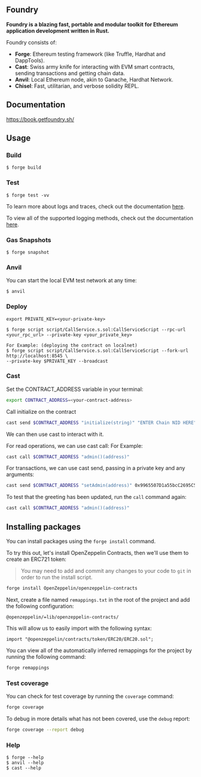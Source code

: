 ## Foundry

**Foundry is a blazing fast, portable and modular toolkit for Ethereum application development written in Rust.**

Foundry consists of:

-   **Forge**: Ethereum testing framework (like Truffle, Hardhat and DappTools).
-   **Cast**: Swiss army knife for interacting with EVM smart contracts, sending transactions and getting chain data.
-   **Anvil**: Local Ethereum node, akin to Ganache, Hardhat Network.
-   **Chisel**: Fast, utilitarian, and verbose solidity REPL.

## Documentation

https://book.getfoundry.sh/

## Usage

### Build

```shell
$ forge build
```

### Test


```shell
$ forge test -vv
```

To learn more about logs and traces, check out the documentation [here](https://book.getfoundry.sh/forge/tests?highlight=-vv#logs-and-traces).

To view all of the supported logging methods, check out the documentation [here](https://book.getfoundry.sh/reference/ds-test#logging).

### Gas Snapshots

```shell
$ forge snapshot
```

### Anvil
You can start the local EVM test network at any time:

```shell
$ anvil
```

### Deploy

```shell
export PRIVATE_KEY=<your-private-key>

$ forge script script/CallService.s.sol:CallServiceScript --rpc-url <your_rpc_url> --private-key <your_private_key>

For Example: (deploying the contract on localnet) 
$ forge script script/CallService.s.sol:CallServiceScript --fork-url http://localhost:8545 \
--private-key $PRIVATE_KEY --broadcast

```


### Cast
Set the CONTRACT_ADDRESS variable in your terminal:

```sh
export CONTRACT_ADDRESS=<your-contract-address>
```

Call initialize on the contract

```sh
cast send $CONTRACT_ADDRESS "initialize(string)" "ENTER Chain NID HERE" --private-key $PRIVATE_KEY
```

We can then use cast to interact with it.

For read operations, we can use cast call: For Example:

```sh
cast call $CONTRACT_ADDRESS "admin()(address)"
```

For transactions, we can use cast send, passing in a private key and any arguments:

```sh
cast send $CONTRACT_ADDRESS "setAdmin(address)" 0x9965507D1a55bcC2695C58ba16FB37d819B0A4dc --private-key $PRIVATE_KEY
```

To test that the greeting has been updated, run the `call` command again:

```sh
cast call $CONTRACT_ADDRESS "admin()(address)"
```


## Installing packages

You can install packages using the `forge install` command.

To try this out, let's install OpenZeppelin Contracts, then we'll use them to create an ERC721 token:

> You may need to add and commit any changes to your code to `git` in order to run the install script.

```sh
forge install OpenZeppelin/openzeppelin-contracts
```

Next, create a file named `remappings.txt` in the root of the project and add the following configuration:

```
@openzeppelin/=lib/openzeppelin-contracts/
```

This will allow us to easily import with the following syntax:

```solidity
import "@openzeppelin/contracts/token/ERC20/ERC20.sol";
```

You can view all of the automatically inferred remappings for the project by running the following command:

```sh
forge remappings
```


### Test coverage

You can check for test coverage by running the `coverage` command:

```sh
forge coverage
```

To debug in more details what has not been covered, use the `debug` report:

```sh
forge coverage --report debug
```



### Help

```shell
$ forge --help
$ anvil --help
$ cast --help
```